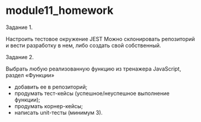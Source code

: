 # module11_homework

Задание 1. 

Настроить тестовое окружение JEST
Можно склонировать репозиторий и вести разработку в нем, либо создать свой собственный.

Задание 2.

Выбрать любую реализованную функцию из тренажера JavaScript, раздел «Функции»
* добавить ее в репозиторий;
* продумать тест-кейсы (успешное/неуспешное выполнение функции);
* продумать корнер-кейсы; 
* написать unit-тесты (минимум 3).
